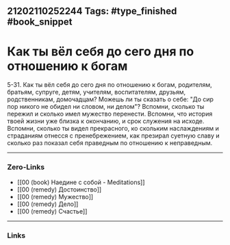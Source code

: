 21202110252244
Tags: #type_finished #book_snippet 
---
# Как ты вёл себя до сего дня по отношению к богам

 5-31. Как ты вёл себя до сего дня по отношению к богам, родителям, братьям, супруге, детям, учителям, воспитателям, друзьям, родственникам, домочадцам? Можешь ли ты сказать о себе: "До сир пор никого не обидел ни словом, ни делом"? Вспомни, сколько ты пережил и сколько имел мужество перенести. Вспомни, что история твоей жизни уже близка к окончанию, и срок служения  на исходе. Вспомни, сколько ты видел прекрасного, ко скольким наслаждениям и страданиям отнесся с пренебрежением, как презирал суетную славу и сколько раз показал себя праведным по отношению к неправедным. 

---
### Zero-Links
 - [[00 (book) Наедине с собой - Meditations]]
 - [[00 (remedy) Достоинство]]
 - [[00 (remedy) Мужество]]
 - [[00 (remedy) Дело]]
 - [[00 (remedy) Счастье]]
---
### Links
